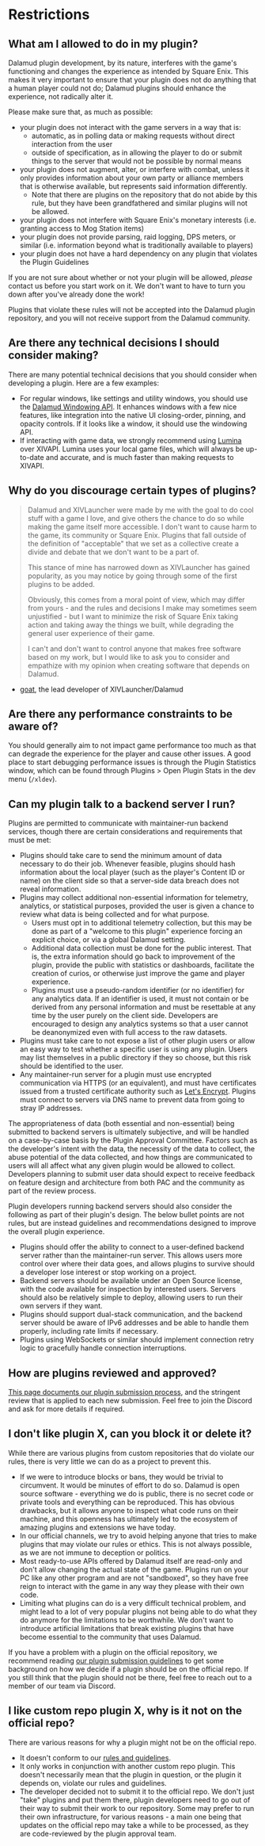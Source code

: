 # Restrictions

## What am I allowed to do in my plugin?

Dalamud plugin development, by its nature, interferes with the game's
functioning and changes the experience as intended by Square Enix. This makes it
very important to ensure that your plugin does not do anything that a human
player could not do; Dalamud plugins should enhance the experience, not
radically alter it.

Please make sure that, as much as possible:

- your plugin does not interact with the game servers in a way that is:
  - automatic, as in polling data or making requests without direct interaction
    from the user
  - outside of specification, as in allowing the player to do or submit things
    to the server that would not be possible by normal means
- your plugin does not augment, alter, or interfere with combat, unless it only
  provides information about your own party or alliance members that is
  otherwise available, but represents said information differently.
  - Note that there are plugins on the repository that do not abide by this
    rule, but they have been grandfathered and similar plugins will not be
    allowed.
- your plugin does not interfere with Square Enix's monetary interests (i.e.
  granting access to Mog Station items)
- your plugin does not provide parsing, raid logging, DPS meters, or similar
  (i.e. information beyond what is traditionally available to players)
- your plugin does not have a hard dependency on any plugin that violates the
  Plugin Guidelines

If you are not sure about whether or not your plugin will be allowed, _please_
contact us before you start work on it. We don't want to have to turn you down
after you've already done the work!

Plugins that violate these rules will not be accepted into the Dalamud plugin
repository, and you will not receive support from the Dalamud community.

## Are there any technical decisions I should consider making?

There are many potential technical decisions that you should consider when
developing a plugin. Here are a few examples:

- For regular windows, like settings and utility windows, you should use the
  [Dalamud Windowing API](https://dalamud.dev/api/Dalamud.Interface.Windowing/).
  It enhances windows with a few nice features, like integration into the native
  UI closing-order, pinning, and opacity controls. If it looks like a window, it
  should use the windowing API.
- If interacting with game data, we strongly recommend using
  [Lumina](https://github.com/NotAdam/Lumina) over XIVAPI. Lumina uses your
  local game files, which will always be up-to-date and accurate, and is much
  faster than making requests to XIVAPI.

## Why do you discourage certain types of plugins?

> Dalamud and XIVLauncher were made by me with the goal to do cool stuff with a
> game I love, and give others the chance to do so while making the game itself
> more accessible. I don't want to cause harm to the game, its community or
> Square Enix. Plugins that fall outside of the definition of "acceptable" that
> we set as a collective create a divide and debate that we don't want to be a
> part of.
>
> This stance of mine has narrowed down as XIVLauncher has gained popularity, as
> you may notice by going through some of the first plugins to be added.
>
> Obviously, this comes from a moral point of view, which may differ from
> yours - and the rules and decisions I make may sometimes seem unjustified -
> but I want to minimize the risk of Square Enix taking action and taking away
> the things we built, while degrading the general user experience of their
> game.
>
> I can't and don't want to control anyone that makes free software based on my
> work, but I would like to ask you to consider and empathize with my opinion
> when creating software that depends on Dalamud.

- [goat](https://github.com/goaaats), the lead developer of XIVLauncher/Dalamud

## Are there any performance constraints to be aware of?

You should generally aim to not impact game performance too much as that can
degrade the experience for the player and cause other issues. A good place to
start debugging performance issues is through the Plugin Statistics window,
which can be found through Plugins > Open Plugin Stats in the dev menu
(`/xldev`).

## Can my plugin talk to a backend server I run?

Plugins are permitted to communicate with maintainer-run backend services,
though there are certain considerations and requirements that must be met:

- Plugins should take care to send the minimum amount of data necessary to do
  their job. Whenever feasible, plugins should hash information about the local
  player (such as the player's Content ID or name) on the client side so that a
  server-side data breach does not reveal information.
- Plugins may collect additional non-essential information for telemetry,
  analytics, or statistical purposes, provided the user is given a chance to
  review what data is being collected and for what purpose.
  - Users must opt in to additional telemetry collection, but this may be done
    as part of a "welcome to this plugin" experience forcing an explicit choice,
    or via a global Dalamud setting.
  - Additional data collection must be done for the public interest. That is,
    the extra information should go back to improvement of the plugin, provide
    the public with statistics or dashboards, facilitate the creation of curios,
    or otherwise just improve the game and player experience.
  - Plugins must use a pseudo-random identifier (or no identifier) for any
    analytics data. If an identifier is used, it must not contain or be derived
    from any personal information and must be resettable at any time by the user
    purely on the client side. Developers are encouraged to design any analytics
    systems so that a user cannot be deanonymized even with full access to the
    raw datasets.
- Plugins must take care to not expose a list of other plugin users or allow an
  easy way to test whether a specific user is using any plugin. Users may list
  themselves in a public directory if they so choose, but this risk should be
  identified to the user.
- Any maintainer-run server for a plugin must use encrypted communication via
  HTTPS (or an equivalent), and must have certificates issued from a trusted
  certificate authority such as [Let's Encrypt][lets-encrypt]. Plugins must
  connect to servers via DNS name to prevent data from going to stray IP
  addresses.

The appropriateness of data (both essential and non-essential) being submitted
to backend servers is ultimately subjective, and will be handled on a
case-by-case basis by the Plugin Approval Committee. Factors such as the
developer's intent with the data, the necessity of the data to collect, the
abuse potential of the data collected, and how things are communicated to users
will all affect what any given plugin would be allowed to collect. Developers
planning to submit user data should expect to receive feedback on feature design
and architecture from both PAC and the community as part of the review process.

Plugin developers running backend servers should also consider the following as
part of their plugin's design. The below bullet points are not rules, but are
instead guidelines and recommendations designed to improve the overall plugin
experience.

- Plugins should offer the ability to connect to a user-defined backend server
  rather than the maintainer-run server. This allows users more control over
  where their data goes, and allows plugins to survive should a developer lose
  interest or stop working on a project.
- Backend servers should be available under an Open Source license, with the
  code available for inspection by interested users. Servers should also be
  relatively simple to deploy, allowing users to run their own servers if they
  want.
- Plugins should support dual-stack communication, and the backend server should
  be aware of IPv6 addresses and be able to handle them properly, including rate
  limits if necessary.
- Plugins using WebSockets or similar should implement connection retry logic to
  gracefully handle connection interruptions.

[lets-encrypt]: https://letsencrypt.org/

## How are plugins reviewed and approved?

[This page documents our plugin submission process](plugin-submission), and the
stringent review that is applied to each new submission. Feel free to join the
Discord and ask for more details if required.

## I don't like plugin X, can you block it or delete it?

While there are various plugins from custom repositories that do violate our
rules, there is very little we can do as a project to prevent this.

- If we were to introduce blocks or bans, they would be trivial to circumvent.
  It would be minutes of effort to do so. Dalamud is open source software -
  everything we do is public, there is no secret code or private tools and
  everything can be reproduced. This has obvious drawbacks, but it allows anyone
  to inspect what code runs on their machine, and this openness has ultimately
  led to the ecosystem of amazing plugins and extensions we have today.
- In our official channels, we try to avoid helping anyone that tries to make
  plugins that may violate our rules or ethics. This is not always possible, as
  we are not immune to deception or politics.
- Most ready-to-use APIs offered by Dalamud itself are read-only and don't allow
  changing the actual state of the game. Plugins run on your PC like any other
  program and are not "sandboxed", so they have free reign to interact with the
  game in any way they please with their own code.
- Limiting what plugins can do is a very difficult technical problem, and might
  lead to a lot of very popular plugins not being able to do what they do
  anymore for the limitations to be worthwhile. We don't want to introduce
  artificial limitations that break existing plugins that have become essential
  to the community that uses Dalamud.

If you have a problem with a plugin on the official repository, we recommend
reading [our plugin submission guidelines](plugin-submission) to get some
background on how we decide if a plugin should be on the official repo. If you
still think that the plugin should not be there, feel free to reach out to a
member of our team via Discord.

## I like custom repo plugin X, why is it not on the official repo?

There are various reasons for why a plugin might not be on the official repo.

- It doesn't conform to our [rules and guidelines](plugin-submission).
- It only works in conjunction with another custom repo plugin. This doesn't
  necessarily mean that the plugin in question, or the plugin it depends on,
  violate our rules and guidelines.
- The developer decided not to submit it to the official repo. We don't just
  "take" plugins and put them there, plugin developers need to go out of their
  way to submit their work to our repository. Some may prefer to run their own
  infrastructure, for various reasons - a main one being that updates on the
  official repo may take a while to be processed, as they are code-reviewed by
  the plugin approval team.
